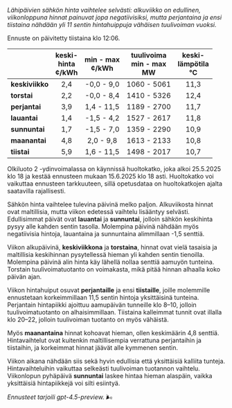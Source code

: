 *Lähipäivien sähkön hinta vaihtelee selvästi: alkuviikko on edullinen, viikonloppuna hinnat painuvat jopa negatiivisiksi, mutta perjantaina ja ensi tiistaina nähdään yli 11 sentin hintahuippuja vähäisen tuulivoiman vuoksi.*

Ennuste on päivitetty tiistaina klo 12:06.

|             | keski-<br>hinta<br>¢/kWh | min - max<br>¢/kWh | tuulivoima<br>min - max<br>MW | keski-<br>lämpötila<br>°C |
|:------------|:------------------------:|:-------------------:|:---------------------------:|:--------------------------:|
| **keskiviikko** |           2,4            |     -0,0 - 9,0      |        1060 - 5061         |            11,3            |
| **torstai**     |           2,2            |     -0,0 - 8,4      |        1410 - 5326         |            12,4            |
| **perjantai**   |           3,9            |     1,4 - 11,5      |        1189 - 2700         |            11,7            |
| **lauantai**    |           1,4            |     -1,5 - 4,2      |        1527 - 2617         |            11,8            |
| **sunnuntai**   |           1,7            |     -1,5 - 7,0      |        1359 - 2290         |            10,9            |
| **maanantai**   |           4,8            |     2,0 - 9,8       |        1613 - 2133         |            10,8            |
| **tiistai**     |           5,9            |     1,6 - 11,5      |        1498 - 2017         |            10,7            |

Olkiluoto 2 -ydinvoimalassa on käynnissä huoltokatko, joka alkoi 25.5.2025 klo 18 ja kestää ennusteen mukaan 15.6.2025 klo 18 asti. Huoltokatko voi vaikuttaa ennusteen tarkkuuteen, sillä opetusdataa on huoltokatkojen ajalta saatavilla rajallisesti.

Sähkön hinta vaihtelee tulevina päivinä melko paljon. Alkuviikosta hinnat ovat maltillisia, mutta viikon edetessä vaihtelu lisääntyy selvästi. Edullisimmat päivät ovat **lauantai** ja **sunnuntai**, jolloin sähkön keskihinta pysyy alle kahden sentin tasolla. Molempina päivinä nähdään myös negatiivisia hintoja, lauantaina ja sunnuntaina alimmillaan -1,5 senttiä.

Viikon alkupäivinä, **keskiviikkona** ja **torstaina**, hinnat ovat vielä tasaisia ja maltillisia keskihinnan pysytellessä hieman yli kahden sentin tienoilla. Molempina päivinä alin hinta käy lähellä nollaa senttiä aamuyön tunteina. Torstain tuulivoimatuotanto on voimakasta, mikä pitää hinnan alhaalla koko päivän ajan.

Viikon hintahuiput osuvat **perjantaille** ja ensi **tiistaille**, joille molemmille ennustetaan korkeimmillaan 11,5 sentin hintoja yksittäisinä tunteina. Perjantain hintapiikki ajoittuu aamupäivän tunneille klo 8–10, jolloin tuulivoimatuotanto on alhaisimmillaan. Tiistaina kalleimmat tunnit ovat illalla klo 20–22, jolloin tuulivoiman tuotanto on myös vähäistä.

Myös **maanantaina** hinnat kohoavat hieman, ollen keskimäärin 4,8 senttiä. Hintavaihtelut ovat kuitenkin maltillisempia verrattuna perjantaihin ja tiistaihin, ja korkeimmat hinnat jäävät alle kymmenen sentin.

Viikon aikana nähdään siis sekä hyvin edullisia että yksittäisiä kalliita tunteja. Hintavaihteluihin vaikuttaa selkeästi tuulivoiman tuotannon vaihtelu. Viikonlopun pyhäpäivä **sunnuntai** laskee hintaa hieman alaspäin, vaikka yksittäisiä hintapiikkejä voi silti esiintyä.

*Ennusteet tarjoili gpt-4.5-preview.* 🌬️
